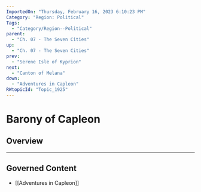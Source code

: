 ```yaml
---
ImportedOn: "Thursday, February 16, 2023 6:10:23 PM"
Category: "Region: Political"
Tags:
  - "Category/Region--Political"
parent:
  - "Ch. 07 - The Seven Cities"
up:
  - "Ch. 07 - The Seven Cities"
prev:
  - "Serene Isle of Kyprion"
next:
  - "Canton of Melana"
down:
  - "Adventures in Capleon"
RWtopicId: "Topic_1925"
---
```

# Barony of Capleon
## Overview
---
## Governed Content
- [[Adventures in Capleon]]

